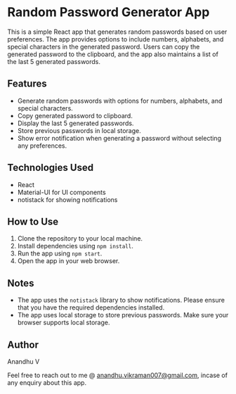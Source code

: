 # Random Password Generator App

This is a simple React app that generates random passwords based on user preferences. The app provides options to include numbers, alphabets, and special characters in the generated password. Users can copy the generated password to the clipboard, and the app also maintains a list of the last 5 generated passwords.

## Features

- Generate random passwords with options for numbers, alphabets, and special characters.
- Copy generated password to clipboard.
- Display the last 5 generated passwords.
- Store previous passwords in local storage.
- Show error notification when generating a password without selecting any preferences.

## Technologies Used

- React
- Material-UI for UI components
- notistack for showing notifications

## How to Use

1. Clone the repository to your local machine.
2. Install dependencies using `npm install`.
3. Run the app using `npm start`.
4. Open the app in your web browser.


## Notes

- The app uses the `notistack` library to show notifications. Please ensure that you have the required dependencies installed.
- The app uses local storage to store previous passwords. Make sure your browser supports local storage.

## Author

Anandhu V


Feel free to reach out to me @ anandhu.vikraman007@gmail.com, incase of any enquiry about this app.
